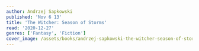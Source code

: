 ```yaml
---
author: Andrzej Sapkowski
published: 'Nov 6 13'
title: 'The Witcher: Season of Storms'
read: '2020-12-27'
genres: ['Fantasy', 'Fiction']
cover_image: /assets/books/andrzej-sapkowski-the-witcher-season-of-storms.jpg
---
```

